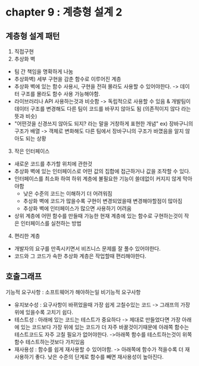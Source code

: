 # chapter 9 : 계층형 설계 2

## 계층형 설계 패턴

1. 직접구현
2. 추상화 벽

- 팀 간 책임을 명확하게 나눔
- 추상화벽) 세부 구현을 감춘 함수로 이루어진 계층
- 추상화 벽에 있는 함수 사용시, 구현을 전혀 몰라도 사용할 수 있어야한다.
  -> 데이터 구조를 몰라도 함수 사용 가능해야함.
- 라이브러리나 API 사용하는것과 비슷함 -> 독립적으로 사용할 수 있음 & 개발팀이 데이터 구조를 변경해도 다른 팀이 코드를 바꾸지 않아도 됨 (의존적이지 않다 라는 뜻과 비슷)
- "어떤것을 신경쓰지 않아도 되지? 라는 말을 거창하게 표현한 개념"
  ex) 장바구니의 구조가 배열 -> 객체로 변화해도 다른 팀에서 장바구니의 구조가 바꼈음을 알지 않아도 되는 상황

3. 작은 인터페이스

- 새로운 코드를 추가할 위치에 관한것
- 추상화 벽에 있는 인터페이스로 어떤 값의 집합에 접근하거나 값을 조작할 수 있다.
- 인터페이스를 최소화 하여 하위 계층에 불필요한 기능이 쓸데없이 커지지 않게 막아야함
  - 낮은 수준의 코드는 이해하기 더 어려워짐
  - 추상화 벽에 코드가 많을수록 구현이 변경되었을때 변경해야할점이 많아짐
  - 추상화 벽에 인터페이스가 많으면 사용하기 어려움
- 상위 계층에 어떤 함수를 만들때 가능한 현재 계층에 있는 함수로 구현하는것이 작은 인터페이스를 실천하는 방법

4. 편리한 계층

- 개발자의 요구를 만족시키면서 비즈니스 문제를 잘 풀수 있어야한다.
- 코드와 그 코드가 속한 추상화 계층은 작업할때 편리해야한다.

## 호출그래프

기능적 요구사항 : 소프트웨어가 해야하는일
비기능적 요구사항

- 유지보수성 : 요구사항이 바뀌었을때 가장 쉽게 고칠수있는 코드 -> 그래프의 가장 위에 있을수록 고치기 쉽다.
- 테스트성 : 아래에 있는 코드는 테스트가 중요하다 -> 제대로 만들었다면 가장 아래에 있는 코드보다 가장 위에 있는 코드가 더 자주 바꿀것이기때문에 아래쪽 함수는 테스트코드도 자주 고칠 필요가 없어야한다. ->아래쪽 함수를 테스트하는것이 위쪽 함수 테스트하는것보다 가치있음
- 재사용성 : 함수를 쉽게 재사용할 수 있어야함. -> 아래쪽에 함수가 적을수록 더 재사용하기 좋다. 낮은 수준의 단계로 함수를 빼면 재사용성이 높아진다.
